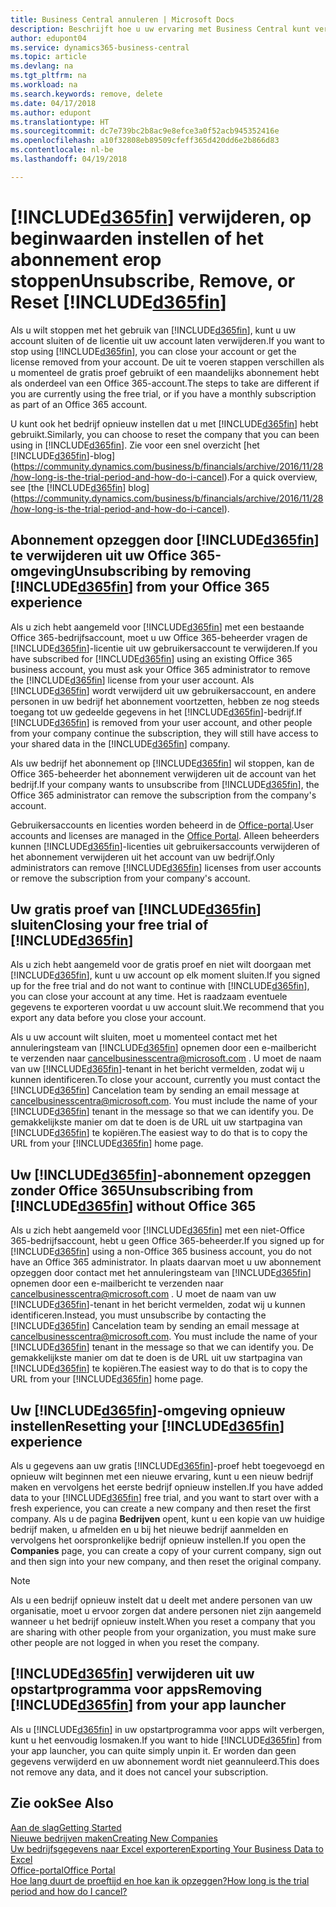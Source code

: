 ```yaml
---
title: Business Central annuleren | Microsoft Docs
description: Beschrijft hoe u uw ervaring met Business Central kunt verwijderen.
author: edupont04
ms.service: dynamics365-business-central
ms.topic: article
ms.devlang: na
ms.tgt_pltfrm: na
ms.workload: na
ms.search.keywords: remove, delete
ms.date: 04/17/2018
ms.author: edupont
ms.translationtype: HT
ms.sourcegitcommit: dc7e739bc2b8ac9e8efce3a0f52acb945352416e
ms.openlocfilehash: a10f32808eb89509cfeff365d420dd6e2b866d83
ms.contentlocale: nl-be
ms.lasthandoff: 04/19/2018

---
```

# <a name="unsubscribe-remove-or-reset-included365finincludesd365finmdmd"></a><span data-ttu-id="9c11e-103">[!INCLUDE[d365fin](includes/d365fin_md.md)] verwijderen, op beginwaarden instellen of het abonnement erop stoppen</span><span class="sxs-lookup"><span data-stu-id="9c11e-103">Unsubscribe, Remove, or Reset [!INCLUDE[d365fin](includes/d365fin_md.md)]</span></span>
<span data-ttu-id="9c11e-104">Als u wilt stoppen met het gebruik van [!INCLUDE[d365fin](includes/d365fin_md.md)], kunt u uw account sluiten of de licentie uit uw account laten verwijderen.</span><span class="sxs-lookup"><span data-stu-id="9c11e-104">If you want to stop using [!INCLUDE[d365fin](includes/d365fin_md.md)], you can close your account or get the license removed from your account.</span></span> <span data-ttu-id="9c11e-105">De uit te voeren stappen verschillen als u momenteel de gratis proef gebruikt of een maandelijks abonnement hebt als onderdeel van een Office 365-account.</span><span class="sxs-lookup"><span data-stu-id="9c11e-105">The steps to take are different if you are currently using the free trial, or if you have a monthly subscription as part of an Office 365 account.</span></span>  

<span data-ttu-id="9c11e-106">U kunt ook het bedrijf opnieuw instellen dat u met [!INCLUDE[d365fin](includes/d365fin_md.md)] hebt gebruikt.</span><span class="sxs-lookup"><span data-stu-id="9c11e-106">Similarly, you can choose to reset the company that you can been using in [!INCLUDE[d365fin](includes/d365fin_md.md)].</span></span> <span data-ttu-id="9c11e-107">Zie voor een snel overzicht [het [!INCLUDE[d365fin](includes/d365fin_md.md)]-blog](https://community.dynamics.com/business/b/financials/archive/2016/11/28/how-long-is-the-trial-period-and-how-do-i-cancel).</span><span class="sxs-lookup"><span data-stu-id="9c11e-107">For a quick overview, see [the [!INCLUDE[d365fin](includes/d365fin_md.md)] blog](https://community.dynamics.com/business/b/financials/archive/2016/11/28/how-long-is-the-trial-period-and-how-do-i-cancel).</span></span>  

## <a name="unsubscribing-by-removing-included365finincludesd365finmdmd-from-your-office-365-experience"></a><span data-ttu-id="9c11e-108">Abonnement opzeggen door [!INCLUDE[d365fin](includes/d365fin_md.md)] te verwijderen uit uw Office 365-omgeving</span><span class="sxs-lookup"><span data-stu-id="9c11e-108">Unsubscribing by removing [!INCLUDE[d365fin](includes/d365fin_md.md)] from your Office 365 experience</span></span>
<span data-ttu-id="9c11e-109">Als u zich hebt aangemeld voor [!INCLUDE[d365fin](includes/d365fin_md.md)] met een bestaande Office 365-bedrijfsaccount, moet u uw Office 365-beheerder vragen de [!INCLUDE[d365fin](includes/d365fin_md.md)]-licentie uit uw gebruikersaccount te verwijderen.</span><span class="sxs-lookup"><span data-stu-id="9c11e-109">If you have subscribed for [!INCLUDE[d365fin](includes/d365fin_md.md)] using an existing Office 365 business account, you must ask your Office 365 administrator to remove the [!INCLUDE[d365fin](includes/d365fin_md.md)] license from your user account.</span></span> <span data-ttu-id="9c11e-110">Als [!INCLUDE[d365fin](includes/d365fin_md.md)] wordt verwijderd uit uw gebruikersaccount, en andere personen in uw bedrijf het abonnement voortzetten, hebben ze nog steeds toegang tot uw gedeelde gegevens in het [!INCLUDE[d365fin](includes/d365fin_md.md)]-bedrijf.</span><span class="sxs-lookup"><span data-stu-id="9c11e-110">If [!INCLUDE[d365fin](includes/d365fin_md.md)] is removed from your user account, and other people from your company continue the subscription, they will still have access to your shared data in the [!INCLUDE[d365fin](includes/d365fin_md.md)] company.</span></span>  

<span data-ttu-id="9c11e-111">Als uw bedrijf het abonnement op [!INCLUDE[d365fin](includes/d365fin_md.md)] wil stoppen, kan de Office 365-beheerder het abonnement verwijderen uit de account van het bedrijf.</span><span class="sxs-lookup"><span data-stu-id="9c11e-111">If your company wants to unsubscribe from [!INCLUDE[d365fin](includes/d365fin_md.md)], the Office 365 administrator can remove the subscription from the company's account.</span></span>  

<span data-ttu-id="9c11e-112">Gebruikersaccounts en licenties worden beheerd in de [Office-portal](https://portal.office.com).</span><span class="sxs-lookup"><span data-stu-id="9c11e-112">User accounts and licenses are managed in the [Office Portal](https://portal.office.com).</span></span> <span data-ttu-id="9c11e-113">Alleen beheerders kunnen [!INCLUDE[d365fin](includes/d365fin_md.md)]-licenties uit gebruikersaccounts verwijderen of het abonnement verwijderen uit het account van uw bedrijf.</span><span class="sxs-lookup"><span data-stu-id="9c11e-113">Only administrators can remove [!INCLUDE[d365fin](includes/d365fin_md.md)] licenses from user accounts or remove the subscription from your company's account.</span></span>  

## <a name="closing-your-free-trial-of-included365finincludesd365finmdmd"></a><span data-ttu-id="9c11e-114">Uw gratis proef van [!INCLUDE[d365fin](includes/d365fin_md.md)] sluiten</span><span class="sxs-lookup"><span data-stu-id="9c11e-114">Closing your free trial of [!INCLUDE[d365fin](includes/d365fin_md.md)]</span></span>
<span data-ttu-id="9c11e-115">Als u zich hebt aangemeld voor de gratis proef en niet wilt doorgaan met [!INCLUDE[d365fin](includes/d365fin_md.md)], kunt u uw account op elk moment sluiten.</span><span class="sxs-lookup"><span data-stu-id="9c11e-115">If you signed up for the free trial and do not want to continue with [!INCLUDE[d365fin](includes/d365fin_md.md)], you can close your account at any time.</span></span> <span data-ttu-id="9c11e-116">Het is raadzaam eventuele gegevens te exporteren voordat u uw account sluit.</span><span class="sxs-lookup"><span data-stu-id="9c11e-116">We recommend that you export any data before you close your account.</span></span>  

<span data-ttu-id="9c11e-117">Als u uw account wilt sluiten, moet u momenteel contact met het annuleringsteam van [!INCLUDE[d365fin](includes/d365fin_md.md)] opnemen door een e-mailbericht te verzenden naar cancelbusinesscentra@microsoft.com . U moet de naam van uw [!INCLUDE[d365fin](includes/d365fin_md.md)]-tenant in het bericht vermelden, zodat wij u kunnen identificeren.</span><span class="sxs-lookup"><span data-stu-id="9c11e-117">To close your account, currently you must contact the [!INCLUDE[d365fin](includes/d365fin_md.md)] Cancelation team by sending an email message at cancelbusinesscentra@microsoft.com. You must include the name of your [!INCLUDE[d365fin](includes/d365fin_md.md)] tenant in the message so that we can identify you.</span></span> <span data-ttu-id="9c11e-118">De gemakkelijkste manier om dat te doen is de URL uit uw startpagina van [!INCLUDE[d365fin](includes/d365fin_md.md)] te kopiëren.</span><span class="sxs-lookup"><span data-stu-id="9c11e-118">The easiest way to do that is to copy the URL from your [!INCLUDE[d365fin](includes/d365fin_md.md)] home page.</span></span>  

## <a name="unsubscribing-from-included365finincludesd365finmdmd-without-office-365"></a><span data-ttu-id="9c11e-119">Uw [!INCLUDE[d365fin](includes/d365fin_md.md)]-abonnement opzeggen zonder Office 365</span><span class="sxs-lookup"><span data-stu-id="9c11e-119">Unsubscribing from [!INCLUDE[d365fin](includes/d365fin_md.md)] without Office 365</span></span>
<span data-ttu-id="9c11e-120">Als u zich hebt aangemeld voor [!INCLUDE[d365fin](includes/d365fin_md.md)] met een niet-Office 365-bedrijfsaccount, hebt u geen Office 365-beheerder.</span><span class="sxs-lookup"><span data-stu-id="9c11e-120">If you signed up for [!INCLUDE[d365fin](includes/d365fin_md.md)] using a non-Office 365 business account, you do not have an Office 365 administrator.</span></span> <span data-ttu-id="9c11e-121">In plaats daarvan moet u uw abonnement opzeggen door contact met het annuleringsteam van [!INCLUDE[d365fin](includes/d365fin_md.md)] opnemen door een e-mailbericht te verzenden naar cancelbusinesscentra@microsoft.com . U moet de naam van uw [!INCLUDE[d365fin](includes/d365fin_md.md)]-tenant in het bericht vermelden, zodat wij u kunnen identificeren.</span><span class="sxs-lookup"><span data-stu-id="9c11e-121">Instead, you must unsubscribe by contacting the [!INCLUDE[d365fin](includes/d365fin_md.md)] Cancelation team by sending an email message at cancelbusinesscentra@microsoft.com. You must include the name of your [!INCLUDE[d365fin](includes/d365fin_md.md)] tenant in the message so that we can identify you.</span></span> <span data-ttu-id="9c11e-122">De gemakkelijkste manier om dat te doen is de URL uit uw startpagina van [!INCLUDE[d365fin](includes/d365fin_md.md)] te kopiëren.</span><span class="sxs-lookup"><span data-stu-id="9c11e-122">The easiest way to do that is to copy the URL from your [!INCLUDE[d365fin](includes/d365fin_md.md)] home page.</span></span>  

## <a name="resetting-your-included365finincludesd365finmdmd-experience"></a><span data-ttu-id="9c11e-123">Uw [!INCLUDE[d365fin](includes/d365fin_md.md)]-omgeving opnieuw instellen</span><span class="sxs-lookup"><span data-stu-id="9c11e-123">Resetting your [!INCLUDE[d365fin](includes/d365fin_md.md)] experience</span></span>
<span data-ttu-id="9c11e-124">Als u gegevens aan uw gratis [!INCLUDE[d365fin](includes/d365fin_md.md)]-proef hebt toegevoegd en opnieuw wilt beginnen met een nieuwe ervaring, kunt u een nieuw bedrijf maken en vervolgens het eerste bedrijf opnieuw instellen.</span><span class="sxs-lookup"><span data-stu-id="9c11e-124">If you have added data to your [!INCLUDE[d365fin](includes/d365fin_md.md)] free trial, and you want to start over with a fresh experience, you can create a new company and then reset the first company.</span></span> <span data-ttu-id="9c11e-125">Als u de pagina **Bedrijven** opent, kunt u een kopie van uw huidige bedrijf maken, u afmelden en u bij het nieuwe bedrijf aanmelden en vervolgens het oorspronkelijke bedrijf opnieuw instellen.</span><span class="sxs-lookup"><span data-stu-id="9c11e-125">If you open the **Companies** page, you can create a copy of your current company, sign out and then sign into your new company, and then reset the original company.</span></span>  
> [!NOTE]  
>   <span data-ttu-id="9c11e-126">Als u een bedrijf opnieuw instelt dat u deelt met andere personen van uw organisatie, moet u ervoor zorgen dat andere personen niet zijn aangemeld wanneer u het bedrijf opnieuw instelt.</span><span class="sxs-lookup"><span data-stu-id="9c11e-126">When you reset a company that you are sharing with other people from your organization, you must make sure other people are not logged in when you reset the company.</span></span>  

## <a name="removing-included365finincludesd365finmdmd-from-your-app-launcher"></a><span data-ttu-id="9c11e-127">[!INCLUDE[d365fin](includes/d365fin_md.md)] verwijderen uit uw opstartprogramma voor apps</span><span class="sxs-lookup"><span data-stu-id="9c11e-127">Removing [!INCLUDE[d365fin](includes/d365fin_md.md)] from your app launcher</span></span>
<span data-ttu-id="9c11e-128">Als u [!INCLUDE[d365fin](includes/d365fin_md.md)] in uw opstartprogramma voor apps wilt verbergen, kunt u het eenvoudig losmaken.</span><span class="sxs-lookup"><span data-stu-id="9c11e-128">If you want to hide [!INCLUDE[d365fin](includes/d365fin_md.md)] from your app launcher, you can quite simply unpin it.</span></span> <span data-ttu-id="9c11e-129">Er worden dan geen gegevens verwijderd en uw abonnement wordt niet geannuleerd.</span><span class="sxs-lookup"><span data-stu-id="9c11e-129">This does not remove any data, and it does not cancel your subscription.</span></span>  

## <a name="see-also"></a><span data-ttu-id="9c11e-130">Zie ook</span><span class="sxs-lookup"><span data-stu-id="9c11e-130">See Also</span></span>
[<span data-ttu-id="9c11e-131">Aan de slag</span><span class="sxs-lookup"><span data-stu-id="9c11e-131">Getting Started</span></span>](product-get-started.md)  
[<span data-ttu-id="9c11e-132">Nieuwe bedrijven maken</span><span class="sxs-lookup"><span data-stu-id="9c11e-132">Creating New Companies</span></span>](about-new-company.md)  
[<span data-ttu-id="9c11e-133">Uw bedrijfsgegevens naar Excel exporteren</span><span class="sxs-lookup"><span data-stu-id="9c11e-133">Exporting Your Business Data to Excel</span></span>](about-export-data.md)  
[<span data-ttu-id="9c11e-134">Office-portal</span><span class="sxs-lookup"><span data-stu-id="9c11e-134">Office Portal</span></span>](https://portal.office.com)  
[<span data-ttu-id="9c11e-135">Hoe lang duurt de proeftijd en hoe kan ik opzeggen?</span><span class="sxs-lookup"><span data-stu-id="9c11e-135">How long is the trial period and how do I cancel?</span></span>](https://community.dynamics.com/business/b/financials/archive/2016/11/28/how-long-is-the-trial-period-and-how-do-i-cancel)  

